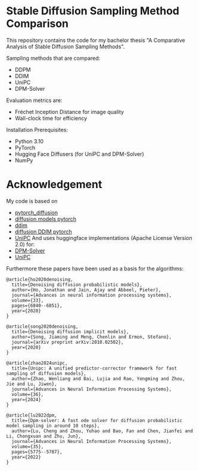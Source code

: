 # Stable Diffusion Sampling Method Comparison
This repository contains the code for my bachelor thesis "A Comparative Analysis of Stable Diffusion Sampling Methods".

Sampling methods that are compared:
* DDPM
* DDIM
* UniPC
* DPM-Solver

Evaluation metrics are:
* Fréchet Inception Distance for image quality
* Wall-clock time for efficiency

Installation Prerequisites:
* Python 3.10
* PyTorch
* Hugging Face Diffusers (for UniPC and DPM-Solver)
* NumPy

# Acknowledgement

My code is based on 
* [pytorch_diffusion](https://github.com/pesser/pytorch_diffusion)
* [diffusion models pytorch](https://github.com/dome272/Diffusion-Models-pytorch/)
* [ddim](https://github.com/ermongroup/ddim)
* [diffusion DDIM pytorch](https://github.com/Alokia/diffusion-DDIM-pytorch)
* [UniPC](https://github.com/wl-zhao/UniPC)
And uses huggingface implementations (Apache License Version 2.0) for:
* [DPM-Solver](https://huggingface.co/docs/diffusers/en/api/schedulers/multistep_dpm_solver)
* [UniPC](https://huggingface.co/docs/diffusers/en/api/schedulers/unipc)

Furthermore these papers have been used as a basis for the algorithms:
```
@article{ho2020denoising,
  title={Denoising diffusion probabilistic models},
  author={Ho, Jonathan and Jain, Ajay and Abbeel, Pieter},
  journal={Advances in neural information processing systems},
  volume={33},
  pages={6840--6851},
  year={2020}
}
```
```
@article{song2020denoising,
  title={Denoising diffusion implicit models},
  author={Song, Jiaming and Meng, Chenlin and Ermon, Stefano},
  journal={arXiv preprint arXiv:2010.02502},
  year={2020}
}
```
```
@article{zhao2024unipc,
  title={Unipc: A unified predictor-corrector framework for fast sampling of diffusion models},
  author={Zhao, Wenliang and Bai, Lujia and Rao, Yongming and Zhou, Jie and Lu, Jiwen},
  journal={Advances in Neural Information Processing Systems},
  volume={36},
  year={2024}
}
```
```
@article{lu2022dpm,
  title={Dpm-solver: A fast ode solver for diffusion probabilistic model sampling in around 10 steps},
  author={Lu, Cheng and Zhou, Yuhao and Bao, Fan and Chen, Jianfei and Li, Chongxuan and Zhu, Jun},
  journal={Advances in Neural Information Processing Systems},
  volume={35},
  pages={5775--5787},
  year={2022}
}
```
